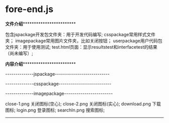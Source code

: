# fore-end.js
******************文件介绍******************************************

包含jspackage开发包文件夹：用于开发代码编写;
	csspackage常用样式文件夹；
	imagepackage常用图片文件夹，比如关闭按钮；
	userpackage用户代码包文件夹：用于使用测试;
	test.html页面：显示resultstest和interfacetest的结果（尚未编写）;

******************内容介绍******************************************

--------------jspackage---------------------------

--------------csspackage--------------------------

--------------imagepackage------------------------

close-1.png 关闭图标(空心);
close-2.png 关闭图标(实心);
download.png 下载图标;
login.png 登录图标;
searchIn.png 搜索图标;

********************************************************************
